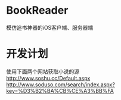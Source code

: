 # BookReader
模仿追书神器的iOS客户端、服务器端

# 开发计划
使用下面两个网站获取小说的源  
http://www.soshu.cc/Default.aspx  
http://www.soduso.com/search/index.aspx?key=%D3%B2%BA%CB%CE%A3%BB%FA

